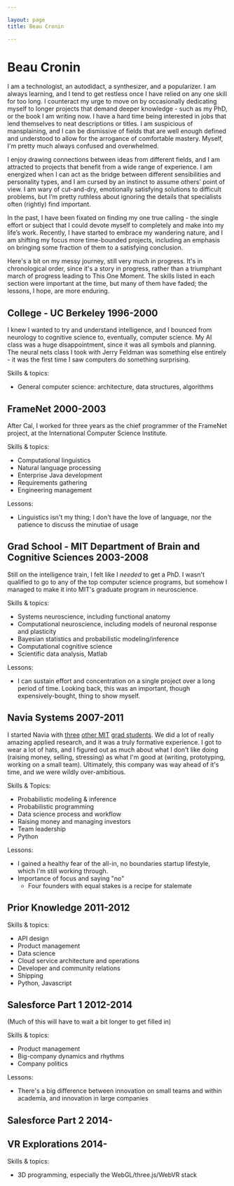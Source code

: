```yaml
---

layout: page
title: Beau Cronin

---
```


# Beau Cronin

I am a technologist, an autodidact, a synthesizer, and a popularizer. I am always learning, and I tend to get restless once I have relied on any one skill for too long. I counteract my urge to move on by occasionally dedicating myself to longer projects that demand deeper knowledge - such as my PhD, or the book I am writing now. I have a hard time being interested in jobs that lend themselves to neat descriptions or titles. I am suspicious of mansplaining, and I can be dismissive of fields that are well enough defined and understood to allow for the arrogance of comfortable mastery. Myself, I'm pretty much always confused and overwhelmed.

I enjoy drawing connections between ideas from different fields, and I am attracted to projects that benefit from a wide range of experience. I am energized when I can act as the bridge between different sensibilities and personality types, and I am cursed by an instinct to assume others’ point of view. I am wary of cut-and-dry, emotionally satisfying solutions to difficult problems, but I’m pretty ruthless about ignoring the details that specialists often (rightly) find important.

In the past, I have been fixated on finding my one true calling - the single effort or subject that I could devote myself to completely and make into my life’s work. Recently, I have started to embrace my wandering nature, and I am shifting my focus more time-bounded projects, including an emphasis on bringing some fraction of them to a satisfying conclusion.

Here's a bit on my messy journey, still very much in progress. It's in chronological order, since it's a story in progress, rather than a triumphant march of progress leading to This One Moment. The skills listed in each section were important at the time, but many of them have faded; the lessons, I hope, are more enduring.

## College - UC Berkeley 1996-2000

I knew I wanted to try and understand intelligence, and I bounced from neurology to cognitive science to, eventually, computer science. My AI class was a huge disappointment, since it was all symbols and planning. The neural nets class I took with Jerry Feldman was something else entirely - it was the first time I saw computers do something surprising.

Skills & topics:

* General computer science: architecture, data structures, algorithms

## FrameNet 2000-2003

After Cal, I worked for three years as the chief programmer of the FrameNet project, at the International Computer Science Institute.

Skills & topics:

* Computational linguistics 
* Natural language processing
* Enterprise Java development
* Requirements gathering
* Engineering management

Lessons:

* Linguistics isn't my thing; I don't have the love of language, nor the patience to discuss the minutiae of usage

## Grad School - MIT Department of Brain and Cognitive Sciences 2003-2008

Still on the intelligence train, I felt like I _needed_ to get a PhD. I wasn't qualified to go to any of the top computer science programs, but somehow I managed to make it into MIT's graduate program in neuroscience.

Skills & topics:

* Systems neuroscience, including functional anatomy
* Computational neuroscience, including models of neuronal response and plasticity
* Bayesian statistics and probabilistic modeling/inference
* Computational cognitive science
* Scientific data analysis, Matlab

Lessons:

* I can sustain effort and concentration on a single project over a long period of time. Looking back, this was an important, though expensively-bought, thing to show myself.

## Navia Systems 2007-2011

I started Navia with [three](http://ericjonas.com/) [other MIT](http://web.mit.edu/vkm/www/) [grad students](https://plus.google.com/+KeithBonawitz/posts). We did a lot of really amazing applied research, and it was a truly formative experience. I got to wear a lot of hats, and I figured out as much about what I don't like doing (raising money, selling, stressing) as what I'm good at (writing, prototyping, working on a small team). Ultimately, this company was way ahead of it's time, and we were wildly over-ambitious.

Skills & Topics:

* Probabilistic modeling & inference
* Probabilistic programming
* Data science process and workflow
* Raising money and managing investors
* Team leadership
* Python

Lessons:

* I gained a healthy fear of the all-in, no boundaries startup lifestyle, which I'm still working through.
* Importance of focus and saying "no"
  * Four founders with equal stakes is a recipe for stalemate

## Prior Knowledge 2011-2012

Skills & topics:

* API design
* Product management
* Data science
* Cloud service architecture and operations
* Developer and community relations
* Shipping
* Python, Javascript

## Salesforce Part 1 2012-2014

(Much of this will have to wait a bit longer to get filled in)

Skills & topics:

* Product management
* Big-company dynamics and rhythms
* Company politics

Lessons:

* There's a big difference between innovation on small teams and within academia, and innovation in large companies

## Salesforce Part 2 2014-

## VR Explorations 2014-

Skills & topics:

* 3D programming, especially the WebGL/three.js/WebVR stack

